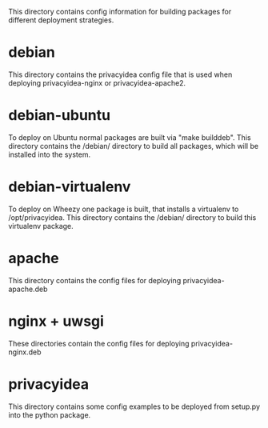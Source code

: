 This directory contains config information for building packages for different
deployment strategies.

debian
======
This directory contains the privacyidea config file that is used when
deploying privacyidea-nginx or privacyidea-apache2.

debian-ubuntu
=============

To deploy on Ubuntu normal packages are built via "make builddeb".
This directory contains the /debian/ directory to build all packages, which
will be installed into the system.

debian-virtualenv
=================

To deploy on Wheezy one package is built, that installs a virtualenv to
/opt/privacyidea.
This directory contains the /debian/ directory to build this virtualenv package.

apache
======
This directory contains the config files for deploying privacyidea-apache.deb

nginx + uwsgi
=============
These directories contain the config files for deploying privacyidea-nginx.deb

privacyidea
===========
This directory contains some config examples to be deployed from setup.py
into the python package.
